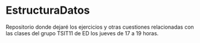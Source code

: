 # EstructuraDatos
Repositorio donde dejaré los ejercicios y otras cuestiones relacionadas con las clases del grupo TSIT11 de ED los jueves de 17 a 19 horas.
